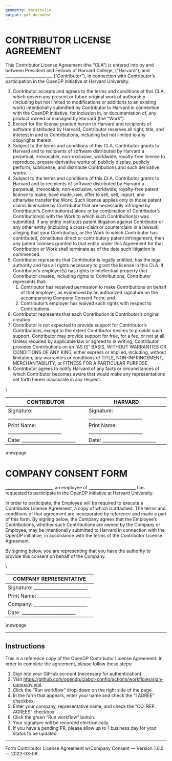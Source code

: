 ```yaml
---
geometry: margin=1in
output: pdf_document
---
```


# CONTRIBUTOR LICENSE AGREEMENT

This Contributor License Agreement (the “CLA”) is entered into by and between President and Fellows of Harvard College, (“Harvard”), and _______________________ (“Contributor”), in connection with Contributor’s participation in the OpenDP initiative at Harvard University.

1. Contributor accepts and agrees to the terms and conditions of this CLA, which govern any present or future original work of authorship (including but not limited to modifications or additions to an existing work) intentionally submitted by Contributor to Harvard in connection with the OpenDP initiative, for inclusion in, or documentation of, any product owned or managed by Harvard (the “Work”).
2. Except for the license granted herein to Harvard and recipients of software distributed by Harvard, Contributor reserves all right, title, and interest in and to Contributions, including but not limited to any copyrights therein.
3. Subject to the terms and conditions of this CLA, Contributor grants to Harvard and to recipients of software distributed by Harvard a perpetual, irrevocable, non-exclusive, worldwide, royalty-free license to reproduce, prepare derivative works of, publicly display, publicly perform, sublicense, and distribute Contributions and such derivative works.
4. Subject to the terms and conditions of this CLA, Contributor grants to Harvard and to recipients of software distributed by Harvard a perpetual, irrevocable, non-exclusive, worldwide, royalty-free patent license to make, have made, use, offer to sell, sell, import, and otherwise transfer the Work. Such license applies only to those patent claims licensable by Contributor that are necessarily infringed by Contributor’s Contribution(s) alone or by combination of Contributor’s Contribution(s) with the Work to which such Contribution(s) was submitted. If any entity institutes patent litigation against Contributor or any other entity (including a cross-claim or counterclaim in a lawsuit) alleging that your Contribution, or the Work to which Contributor has contributed, constitutes direct or contributory patent infringement, then any patent licenses granted to that entity under this Agreement for that Contribution or Work shall terminate as of the date such litigation is commenced.
5. Contributor represents that Contributor is legally entitled, has the legal authority and has all rights necessary to grant the license in this CLA. If Contributor’s employer(s) has rights to intellectual property that Contributor creates, including rights to Contributions, Contributor represents that:
    1. Contributor has received permission to make Contributions on behalf of that employer, as evidenced by an authorized signature on the accompanying Company Consent Form; and
    2. Contributor’s employer has waived such rights with respect to Contributions.
6. Contributor represents that each Contribution is Contributor’s original creation.
7. Contributor is not expected to provide support for Contributor’s Contributions, except to the extent Contributor desires to provide such support. Contributor may provide support for free, for a fee, or not at all. Unless required by applicable law or agreed to in writing, Contributor provides Contributions on an “AS IS” BASIS, WITHOUT WARRANTIES OR CONDITIONS OF ANY KIND, either express or implied, including, without limitation, any warranties or conditions of TITLE, NON-INFRINGEMENT, MERCHANTABILITY, or FITNESS FOR A PARTICULAR PURPOSE.
8. Contributor agrees to notify Harvard of any facts or circumstances of which Contributor becomes aware that would make any representations set forth herein inaccurate in any respect.

\ 

| CONTRIBUTOR                         | HARVARD                             |
|-------------------------------------|-------------------------------------|
| Signature: _______________________  | Signature: _______________________  |
| Print Name: _______________________ | Print Name: _______________________ |
| Date: _______________________       | Date: _______________________       | 

\newpage

# COMPANY CONSENT FORM

   _______________________, an employee of _______________________ has requested to participate in the OpenDP initiative at Harvard University.

In order to participate, the Employee will be required to execute a Contributor License Agreement, a copy of which is attached. The terms and conditions of that agreement are incorporated by reference and made a part of this form. By signing below, the Company agrees that the Employee’s Contributions, whether such Contributions are owned by the Company or Employee, may be intentionally submitted to Harvard in connection with the OpenDP initiative, in accordance with the terms of the Contributor License Agreement.

By signing below, you are representing that you have the authority to provide this consent on behalf of the Company.

\ 

| COMPANY REPRESENTATIVE              |
|-------------------------------------|
| Signature: _______________________  |
| Print Name: _______________________ |
| Company: _______________________    | 
| Date: _______________________       | 

\newpage

---

## Instructions

This is a reference copy of the OpenDP Contributor License Agreement.
In order to complete the agreement, please follow these steps:

1. Sign into your GitHub account (necessary for authentication).
2. Visit https://github.com/opendp/clabot-config/actions/workflows/sign-company.yml.
3. Click the “Run workflow” drop-down on the right side of the page.
4. In the form that appears, enter your name and check the “I AGREE” checkbox.
5. Enter your company, representative name, and check the “CO. REP. AGREES” checkbox.
6. Click the green “Run workflow” button.
7. Your signature will be recorded electronically.
8. If you have a pending PR, please allow up to 1 business day for your status to be updated.

---

Form Contributor License Agreement w/Company Consent — Version 1.0.0 — 2022-03-08
